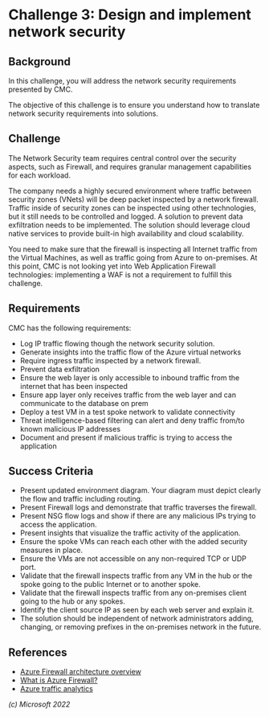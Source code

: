 # Challenge 3: Design and implement network security

## Background

In this challenge, you will address the network security requirements presented by CMC.

The objective of this challenge is to ensure you understand how to translate network security requirements into solutions.

## Challenge

The Network Security team requires central control over the security aspects, such as Firewall, and requires granular management capabilities for each workload.

The company needs a highly secured environment where traffic between security zones (VNets) will be deep packet inspected by a network firewall. Traffic inside of security zones can be inspected using other technologies, but it still needs to be controlled and logged. A solution to prevent data exfiltration needs to be implemented. The solution should leverage cloud native services to provide built-in high availability and cloud scalability.

You need to make sure that the firewall is inspecting all Internet traffic from the Virtual Machines, as well as traffic going from Azure to on-premises. At this point, CMC is not looking yet into Web Application Firewall technologies: implementing a WAF is not a requirement to fulfill this challenge.

## Requirements

CMC has the following requirements:

- Log IP traffic flowing though the network security solution. 
- Generate insights into the traffic flow of the Azure virtual networks
- Require ingress traffic inspected by a network firewall.
- Prevent data exfiltration
- Ensure the web layer is only accessible to inbound traffic from the internet that has been inspected
- Ensure app layer only receives traffic from the web layer and can communicate to the database on prem
- Deploy a test VM in a test spoke network to validate connectivity
- Threat intelligence-based filtering can alert and deny traffic from/to known malicious IP addresses
- Document and present if malicious traffic is trying to access the application

## Success Criteria

- Present updated environment diagram. Your diagram must depict clearly the flow and traffic including routing.
- Present Firewall logs and demonstrate that traffic traverses the firewall.
- Present NSG flow logs and show if there are any malicious IPs trying to access the application.
- Present insights that visualize the traffic activity of the application.
- Ensure the spoke VMs can reach each other with the added security measures in place.
- Ensure the VMs are not accessible on any non-required TCP or UDP port.
- Validate that the firewall inspects traffic from any VM in the hub or the spoke going to the public Internet or to another spoke.
- Validate that the firewall inspects traffic from any on-premises client going to the hub or any spokes.
- Identify the client source IP as seen by each web server and explain it.
- The solution should be independent of network administrators adding, changing, or removing prefixes in the on-premises network in the future.

## References

- [Azure Firewall architecture overview](https://learn.microsoft.com/en-us/azure/architecture/example-scenario/firewalls/)
- [What is Azure Firewall?](https://learn.microsoft.com/en-us/azure/firewall/overview?toc=%2Fazure%2Fnetworking%2Ffundamentals%2Ftoc.json)
- [Azure traffic analytics](https://learn.microsoft.com/en-us/azure/network-watcher/traffic-analytics)

_(c) Microsoft 2022_
